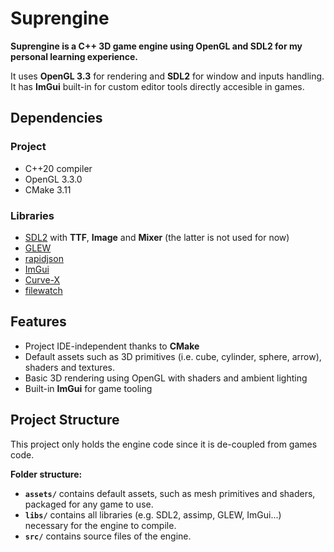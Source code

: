 # Suprengine
**Suprengine is a C++ 3D game engine using OpenGL and SDL2 for my personal learning experience.**

It uses **OpenGL 3.3** for rendering and **SDL2** for window and inputs handling. It has **ImGui** built-in for custom editor tools directly accesible in games.

## Dependencies
### Project
+ C++20 compiler
+ OpenGL 3.3.0
+ CMake 3.11
### Libraries
+ [SDL2](https://github.com/libsdl-org/SDL) with **TTF**, **Image** and **Mixer** (the latter is not used for now)
+ [GLEW](https://github.com/nigels-com/glew)
+ [rapidjson](https://github.com/Tencent/rapidjson)
+ [ImGui](https://github.com/ocornut/imgui/)
+ [Curve-X](https://github.com/arkaht/cpp-curve-x)
+ [filewatch](https://github.com/ThomasMonkman/filewatch)

## Features
+ Project IDE-independent thanks to **CMake**
+ Default assets such as 3D primitives (i.e. cube, cylinder, sphere, arrow), shaders and textures.
+ Basic 3D rendering using OpenGL with shaders and ambient lighting
+ Built-in **ImGui** for game tooling

## Project Structure
This project only holds the engine code since it is de-coupled from games code.

**Folder structure:**
+ **`assets/`** contains default assets, such as mesh primitives and shaders, packaged for any game to use.
+ **`libs/`** contains all libraries (e.g. SDL2, assimp, GLEW, ImGui...) necessary for the engine to compile.
+ **`src/`** contains source files of the engine.
